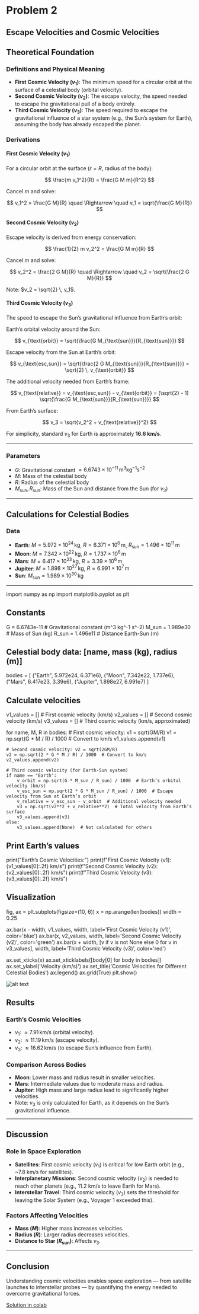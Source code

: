 # Problem 2

## Escape Velocities and Cosmic Velocities

## Theoretical Foundation

### Definitions and Physical Meaning
- **First Cosmic Velocity ($v_1$)**: The minimum speed for a circular orbit at the surface of a celestial body (orbital velocity).
- **Second Cosmic Velocity ($v_2$)**: The escape velocity, the speed needed to escape the gravitational pull of a body entirely.
- **Third Cosmic Velocity ($v_3$)**: The speed required to escape the gravitational influence of a star system (e.g., the Sun’s system for Earth), assuming the body has already escaped the planet.

### Derivations

#### First Cosmic Velocity ($v_1$)
For a circular orbit at the surface ($r = R$, radius of the body):

$$
\frac{m v_1^2}{R} = \frac{G M m}{R^2}
$$

Cancel $m$ and solve:

$$
v_1^2 = \frac{G M}{R} \quad \Rightarrow \quad v_1 = \sqrt{\frac{G M}{R}}
$$

#### Second Cosmic Velocity ($v_2$)
Escape velocity is derived from energy conservation:

$$
\frac{1}{2} m v_2^2 = \frac{G M m}{R}
$$

Cancel $m$ and solve:

$$
v_2^2 = \frac{2 G M}{R} \quad \Rightarrow \quad v_2 = \sqrt{\frac{2 G M}{R}}
$$

Note: $v_2 = \sqrt{2} \, v_1$.

#### Third Cosmic Velocity ($v_3$)
The speed to escape the Sun’s gravitational influence from Earth’s orbit:

Earth’s orbital velocity around the Sun:

$$
v_{\text{orbit}} = \sqrt{\frac{G M_{\text{sun}}}{R_{\text{sun}}}}
$$

Escape velocity from the Sun at Earth’s orbit:

$$
v_{\text{esc,sun}} = \sqrt{\frac{2 G M_{\text{sun}}}{R_{\text{sun}}}} = \sqrt{2} \, v_{\text{orbit}}
$$

The additional velocity needed from Earth’s frame:

$$
v_{\text{relative}} = v_{\text{esc,sun}} - v_{\text{orbit}} = (\sqrt{2} - 1) \sqrt{\frac{G M_{\text{sun}}}{R_{\text{sun}}}}
$$

From Earth’s surface:

$$
v_3 = \sqrt{v_2^2 + v_{\text{relative}}^2}
$$

For simplicity, standard $v_3$ for Earth is approximately **16.6 km/s**.

---

### Parameters
- $G$: Gravitational constant $= 6.6743 \times 10^{-11} \, \text{m}^3 \text{kg}^{-1} \text{s}^{-2}$
- $M$: Mass of the celestial body
- $R$: Radius of the celestial body
- $M_{\text{sun}}, R_{\text{sun}}$: Mass of the Sun and distance from the Sun (for $v_3$)

---

## Calculations for Celestial Bodies

### Data

- **Earth**: $M = 5.972 \times 10^{24} \, \text{kg}$, $R = 6.371 \times 10^6 \, \text{m}$, $R_{\text{sun}} = 1.496 \times 10^{11} \, \text{m}$
- **Moon**: $M = 7.342 \times 10^{22} \, \text{kg}$, $R = 1.737 \times 10^6 \, \text{m}$
- **Mars**: $M = 6.417 \times 10^{23} \, \text{kg}$, $R = 3.39 \times 10^6 \, \text{m}$
- **Jupiter**: $M = 1.898 \times 10^{27} \, \text{kg}$, $R = 6.991 \times 10^7 \, \text{m}$
- **Sun**: $M_{\text{sun}} = 1.989 \times 10^{30} \, \text{kg}$

---
import numpy as np
import matplotlib.pyplot as plt

## Constants
G = 6.6743e-11  # Gravitational constant (m^3 kg^-1 s^-2)
M_sun = 1.989e30  # Mass of Sun (kg)
R_sun = 1.496e11  # Distance Earth-Sun (m)

## Celestial body data: [name, mass (kg), radius (m)]
bodies = [
    ("Earth", 5.972e24, 6.371e6),
    ("Moon", 7.342e22, 1.737e6),
    ("Mars", 6.417e23, 3.39e6),
    ("Jupiter", 1.898e27, 6.991e7)
]

## Calculate velocities
v1_values = []  # First cosmic velocity (km/s)
v2_values = []  # Second cosmic velocity (km/s)
v3_values = []  # Third cosmic velocity (km/s, approximated)

for name, M, R in bodies:
    # First cosmic velocity: v1 = sqrt(GM/R)
    v1 = np.sqrt(G * M / R) / 1000  # Convert to km/s
    v1_values.append(v1)
    
    # Second cosmic velocity: v2 = sqrt(2GM/R)
    v2 = np.sqrt(2 * G * M / R) / 1000  # Convert to km/s
    v2_values.append(v2)
    
    # Third cosmic velocity (for Earth-Sun system)
    if name == "Earth":
        v_orbit = np.sqrt(G * M_sun / R_sun) / 1000  # Earth’s orbital velocity (km/s)
        v_esc_sun = np.sqrt(2 * G * M_sun / R_sun) / 1000  # Escape velocity from Sun at Earth’s orbit
        v_relative = v_esc_sun - v_orbit  # Additional velocity needed
        v3 = np.sqrt(v2**2 + v_relative**2)  # Total velocity from Earth’s surface
        v3_values.append(v3)
    else:
        v3_values.append(None)  # Not calculated for others

## Print Earth’s values
print("Earth’s Cosmic Velocities:")
print(f"First Cosmic Velocity (v1): {v1_values[0]:.2f} km/s")
print(f"Second Cosmic Velocity (v2): {v2_values[0]:.2f} km/s")
print(f"Third Cosmic Velocity (v3): {v3_values[0]:.2f} km/s")

## Visualization
fig, ax = plt.subplots(figsize=(10, 6))
x = np.arange(len(bodies))
width = 0.25

ax.bar(x - width, v1_values, width, label='First Cosmic Velocity (v1)', color='blue')
ax.bar(x, v2_values, width, label='Second Cosmic Velocity (v2)', color='green')
ax.bar(x + width, [v if v is not None else 0 for v in v3_values], width, label='Third Cosmic Velocity (v3)', color='red')

ax.set_xticks(x)
ax.set_xticklabels([body[0] for body in bodies])
ax.set_ylabel('Velocity (km/s)')
ax.set_title('Cosmic Velocities for Different Celestial Bodies')
ax.legend()
ax.grid(True)
plt.show()

![alt text](image-5.png)

## Results

### Earth’s Cosmic Velocities
- $v_1$: $\approx 7.91 \, \text{km/s}$ (orbital velocity).
- $v_2$: $\approx 11.19 \, \text{km/s}$ (escape velocity).
- $v_3$: $\approx 16.62 \, \text{km/s}$ (to escape Sun’s influence from Earth).

### Comparison Across Bodies
- **Moon**: Lower mass and radius result in smaller velocities.
- **Mars**: Intermediate values due to moderate mass and radius.
- **Jupiter**: High mass and large radius lead to significantly higher velocities.
- Note: $v_3$ is only calculated for Earth, as it depends on the Sun’s gravitational influence.

---

## Discussion

### Role in Space Exploration
- **Satellites**: First cosmic velocity ($v_1$) is critical for low Earth orbit (e.g., ~7.8 km/s for satellites).
- **Interplanetary Missions**: Second cosmic velocity ($v_2$) is needed to reach other planets (e.g., 11.2 km/s to leave Earth for Mars).
- **Interstellar Travel**: Third cosmic velocity ($v_3$) sets the threshold for leaving the Solar System (e.g., Voyager 1 exceeded this).

### Factors Affecting Velocities
- **Mass ($M$)**: Higher mass increases velocities.
- **Radius ($R$)**: Larger radius decreases velocities.
- **Distance to Star ($R_{\text{sun}}$)**: Affects $v_3$.

---


## Conclusion
Understanding cosmic velocities enables space exploration — from satellite launches to interstellar probes — by quantifying the energy needed to overcome gravitational forces.

[Solution in colab](https://colab.research.google.com/drive/1DMzcJMmRP_JnA33WGEo9n1GgwB0hxHz2?usp=sharing)

